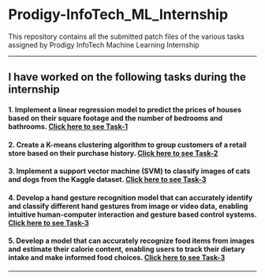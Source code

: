 # Prodigy-InfoTech_ML_Internship
This repository contains all the submitted patch files of the various tasks assigned by Prodigy InfoTech Machine Learning Internship



---
## I have worked on the following tasks during the internship
#### 1. Implement a linear regression model to predict the prices of houses based on their square footage and the number of bedrooms and bathrooms. [Click here to see Task-1](https://github.com/Pxttx13/Prodigy-InfoTech_ML_Internship/tree/main/PRODIGY_ML_01-main)

#### 2. Create a K-means clustering algorithm to group customers of a retail store based on their purchase history. [Click here to see Task-2](https://github.com/Pxttx13/Prodigy-InfoTech_ML_Internship/tree/main/PRODIGY_ML_02-main)

#### 3. Implement a support vector machine (SVM) to classify images of cats and dogs from the Kaggle dataset. [Click here to see Task-3](https://github.com/Pxttx13/Prodigy-InfoTech_ML_Internship/tree/main/PRODIGY_ML_03-main)

#### 4. Develop a hand gesture recognition model that can accurately identify and classify different hand gestures from image or video data, enabling intuitive human-computer interaction and gesture based control systems. [Click here to see Task-3](https://github.com/Pxttx13/Prodigy-InfoTech_ML_Internship/tree/main/PRODIGY_ML_04-main)

#### 5. Develop a model that can accurately recognize food items from images and estimate their calorie content, enabling users to track their dietary intake and make informed food choices. [Click here to see Task-3](https://github.com/Pxttx13/Prodigy-InfoTech_ML_Internship/tree/main/PRODIGY_ML_05-main)

---
